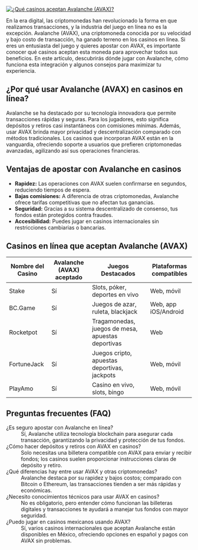 [![¿Qué casinos aceptan Avalanche (AVAX)?](https://123-caf.pages.dev/gitsignup.png)](https://vrmoo.ru/Bt82HjjY)

<p>En la era digital, las criptomonedas han revolucionado la forma en que realizamos transacciones, y la industria del juego en línea no es la excepción. Avalanche (AVAX), una criptomoneda conocida por su velocidad y bajo costo de transacción, ha ganado terreno en los casinos en línea. Si eres un entusiasta del juego y quieres apostar con AVAX, es importante conocer qué casinos aceptan esta moneda para aprovechar todos sus beneficios. En este artículo, descubrirás dónde jugar con Avalanche, cómo funciona esta integración y algunos consejos para maximizar tu experiencia.</p>  <h2>¿Por qué usar Avalanche (AVAX) en casinos en línea?</h2> <p>Avalanche se ha destacado por su tecnología innovadora que permite transacciones rápidas y seguras. Para los jugadores, esto significa depósitos y retiros casi instantáneos con comisiones mínimas. Además, usar AVAX brinda mayor privacidad y descentralización comparado con métodos tradicionales. Los casinos que incorporan AVAX están en la vanguardia, ofreciendo soporte a usuarios que prefieren criptomonedas avanzadas, agilizando así sus operaciones financieras.</p>  <h2>Ventajas de apostar con Avalanche en casinos</h2> <ul>   <li><strong>Rapidez:</strong> Las operaciones con AVAX suelen confirmarse en segundos, reduciendo tiempos de espera.</li>   <li><strong>Bajas comisiones:</strong> A diferencia de otras criptomonedas, Avalanche ofrece tarifas competitivas que no afectan tus ganancias.</li>   <li><strong>Seguridad:</strong> Gracias a su sistema descentralizado de consenso, tus fondos están protegidos contra fraudes.</li>   <li><strong>Accesibilidad:</strong> Puedes jugar en casinos internacionales sin restricciones cambiarias o bancarias.</li> </ul>  <h2>Casinos en línea que aceptan Avalanche (AVAX)</h2> <table>   <thead>     <tr>       <th>Nombre del Casino</th>       <th>Avalanche (AVAX) aceptado</th>       <th>Juegos Destacados</th>       <th>Plataformas compatibles</th>     </tr>   </thead>   <tbody>     <tr>       <td>Stake</td>       <td>Sí</td>       <td>Slots, póker, deportes en vivo</td>       <td>Web, móvil</td>     </tr>     <tr>       <td>BC.Game</td>       <td>Sí</td>       <td>Juegos de azar, ruleta, blackjack</td>       <td>Web, app iOS/Android</td>     </tr>     <tr>       <td>Rocketpot</td>       <td>Sí</td>       <td>Tragamonedas, juegos de mesa, apuestas deportivas</td>       <td>Web</td>     </tr>     <tr>       <td>FortuneJack</td>       <td>Sí</td>       <td>Juegos cripto, apuestas deportivas, jackpots</td>       <td>Web, móvil</td>     </tr>     <tr>       <td>PlayAmo</td>       <td>Sí</td>       <td>Casino en vivo, slots, bingo</td>       <td>Web, móvil</td>     </tr>   </tbody> </table>  <h2>Preguntas frecuentes (FAQ)</h2> <dl>   <dt>¿Es seguro apostar con Avalanche en línea?</dt>   <dd>Sí, Avalanche utiliza tecnología blockchain para asegurar cada transacción, garantizando la privacidad y protección de tus fondos.</dd>    <dt>¿Cómo hacer depósitos y retiros con AVAX en casinos?</dt>   <dd>Solo necesitas una billetera compatible con AVAX para enviar y recibir fondos; los casinos suelen proporcionar instrucciones claras de depósito y retiro.</dd>    <dt>¿Qué diferencias hay entre usar AVAX y otras criptomonedas?</dt>   <dd>Avalanche destaca por su rapidez y bajos costos; comparado con Bitcoin o Ethereum, las transacciones tienden a ser más rápidas y económicas.</dd>    <dt>¿Necesito conocimientos técnicos para usar AVAX en casinos?</dt>   <dd>No es obligatorio, pero entender cómo funcionan las billeteras digitales y transacciones te ayudará a manejar tus fondos con mayor seguridad.</dd>    <dt>¿Puedo jugar en casinos mexicanos usando AVAX?</dt>   <dd>Sí, varios casinos internacionales que aceptan Avalanche están disponibles en México, ofreciendo opciones en español y pagos con AVAX sin problemas.</dd> </dl>